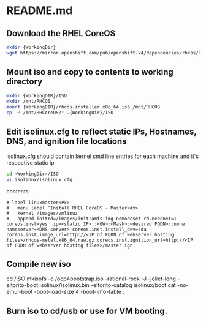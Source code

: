 # README.md

## Download the RHEL CoreOS 
```bash
mkdir {WorkingDir}
wget https://mirror.openshift.com/pub/openshift-v4/dependencies/rhcos/latest/latest/rhcos-installer.x86_64.iso
```

## Mount iso and copy to contents to working directory
```bash
mkdir {WorkingDIR}/ISO
mkdir /mnt/RHCOS
mount {WorkingDIR}/rhcos-installer.x86_64.iso /mnt/RHCOS
cp -R /mnt/RHCoreOS/* .{WorkingDir}/ISO
```
## Edit isolinux.cfg to reflect static IPs, Hostnames, DNS, and ignition file locations
isolinux.cfg should contain kernel cmd line entries for each machine and it's respective static ip
```bash
cd <WorkingDir>/ISO
vi isolinux/isolinux.cfg
```
contents:
```
# label linuxmaster<#x>
#   menu label ^Install RHEL CoreOS - Master<#x>
#   kernel /images/vmlinuz
#   append initrd=/images/initramfs.img nomodeset rd.neednet=1 coreos.inst=yes  ip=<static IP>::<GW>:<Mask>:<desired FQDN>::none nameserver=<DNS server> coreos.inst.install_dev=sda coreos.inst.image_url=http://<IP of FQDN of webserver hosting files>/rhcos-metal.x86_64.raw.gz coreos.inst.ignition_url=http://<IP of FQDN of webserver hosting files>/master.ign
```
## Compile new iso
cd <WorkingDir>/ISO
mkisofs -o <WorkingDir>/ocp4bootstrap.iso -rational-rock -J -joliet-long -eltorito-boot isolinux/isolinux.bin -eltorito-catalog isolinux/boot.cat -no-emul-boot -boot-load-size 4 -boot-info-table .

## Burn iso to cd/usb or use for VM booting.
